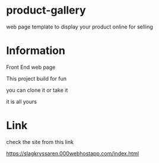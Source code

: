 # product-gallery

web page template to display your product online for selling

# Information

Front End web page

This project build for fun

you can clone it or take it

it is all yours

# Link

check the site from this link

https://slagkryssaren.000webhostapp.com/index.html
